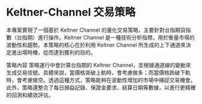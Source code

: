 # Keltner-Channel 交易策略

本專案實現了一個基於 Keltner Channel 的量化交易策略，主要針對台指期貨指數（台指期）進行操作。Keltner Channel 是一種技術分析指標，用於衡量市場的波動性和趨勢。本策略的核心在於利用 Keltner Channel 所生成的上下通道來決定進出場時機，從而達到獲利的目的。

策略內容
策略運行中會計算台指期的 Keltner Channel，並根據通道線的變動來生成交易信號。具體來說，當價格突破上軌時，會考慮做多；而當價格跌破下軌時，會考慮做空。透過這種方式，策略能夠在波動性增加的市場中捕捉交易機會。此外，策略還整合了每日損益記錄、保證金要求、結算日期等數據，以進行更精確的回測和績效評估。
